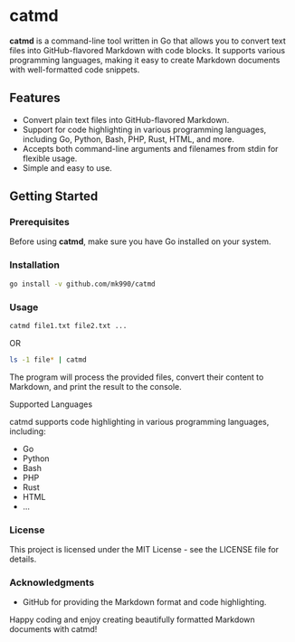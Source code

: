 # catmd

**catmd** is a command-line tool written in Go that allows you to convert text files into GitHub-flavored Markdown with code blocks. It supports various programming languages, making it easy to create Markdown documents with well-formatted code snippets.

## Features

- Convert plain text files into GitHub-flavored Markdown.
- Support for code highlighting in various programming languages, including Go, Python, Bash, PHP, Rust, HTML, and more.
- Accepts both command-line arguments and filenames from stdin for flexible usage.
- Simple and easy to use.

## Getting Started

### Prerequisites

Before using **catmd**, make sure you have Go installed on your system.

### Installation

```bash
go install -v github.com/mk990/catmd
```

### Usage

```bash
catmd file1.txt file2.txt ...
```

OR

```bash
ls -1 file* | catmd
```

The program will process the provided files, convert their content to Markdown, and print the result to the console.

Supported Languages

catmd supports code highlighting in various programming languages, including:

- Go
- Python
- Bash
- PHP
- Rust
- HTML
- ...

### License

This project is licensed under the MIT License - see the LICENSE file for details.

### Acknowledgments

- GitHub for providing the Markdown format and code highlighting.

Happy coding and enjoy creating beautifully formatted Markdown documents with catmd!
